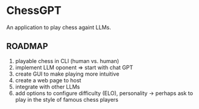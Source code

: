 # ChessGPT
An application to play chess againt LLMs.

## ROADMAP
<ol>
  <li>playable chess in CLI (human vs. human)</li>
  <li>implement LLM oponent => start with chat GPT</li>
  <li>create GUI to make playing more intuitive</li>
  <li>create a web page to host</li>
  <li>integrate with other LLMs</li>
  <li>add options to configure difficulty (ELO), personality -> perhaps ask to play in the style of famous chess players</li>
</ol>
